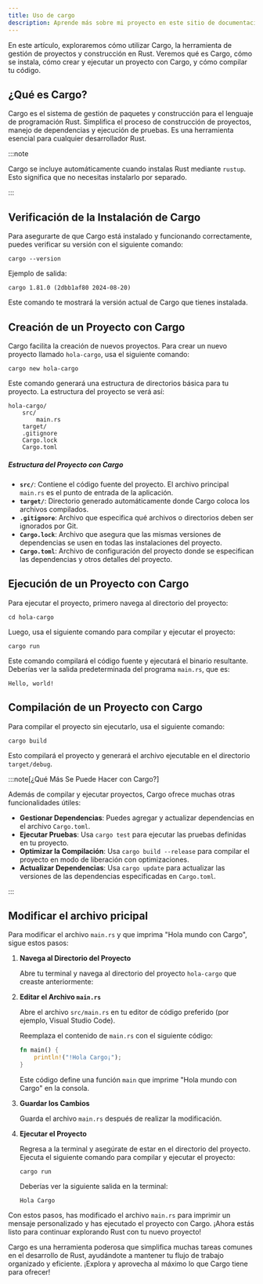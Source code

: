 ```yaml
---
title: Uso de cargo
description: Aprende más sobre mi proyecto en este sitio de documentación construido con Starlight.
---
```


En este artículo, exploraremos cómo utilizar Cargo, la herramienta de gestión de proyectos y construcción en Rust. Veremos qué es Cargo, cómo se instala, cómo crear y ejecutar un proyecto con Cargo, y cómo compilar tu código.

## ¿Qué es Cargo?

Cargo es el sistema de gestión de paquetes y construcción para el lenguaje de programación Rust. Simplifica el proceso de construcción de proyectos, manejo de dependencias y ejecución de pruebas. Es una herramienta esencial para cualquier desarrollador Rust.

:::note

Cargo se incluye automáticamente cuando instalas Rust mediante `rustup`. Esto significa que no necesitas instalarlo por separado.

:::

## Verificación de la Instalación de Cargo

Para asegurarte de que Cargo está instalado y funcionando correctamente, puedes verificar su versión con el siguiente comando:

```shell
cargo --version
```

Ejemplo de salida:

```shell
cargo 1.81.0 (2dbb1af80 2024-08-20)
```

Este comando te mostrará la versión actual de Cargo que tienes instalada.

## Creación de un Proyecto con Cargo

Cargo facilita la creación de nuevos proyectos. Para crear un nuevo proyecto llamado `hola-cargo`, usa el siguiente comando:

```shell title="reación de un Proyecto con Cargo"
cargo new hola-cargo
```

Este comando generará una estructura de directorios básica para tu proyecto. La estructura del proyecto se verá así:

```shell
hola-cargo/
    src/
        main.rs
    target/
    .gitignore
    Cargo.lock
    Cargo.toml
```

##### Estructura del Proyecto con Cargo

- **`src/`**: Contiene el código fuente del proyecto. El archivo principal `main.rs` es el punto de entrada de la aplicación.
- **`target/`**: Directorio generado automáticamente donde Cargo coloca los archivos compilados.
- **`.gitignore`**: Archivo que especifica qué archivos o directorios deben ser ignorados por Git.
- **`Cargo.lock`**: Archivo que asegura que las mismas versiones de dependencias se usen en todas las instalaciones del proyecto.
- **`Cargo.toml`**: Archivo de configuración del proyecto donde se especifican las dependencias y otros detalles del proyecto.

## Ejecución de un Proyecto con Cargo

Para ejecutar el proyecto, primero navega al directorio del proyecto:

```shell
cd hola-cargo
```

Luego, usa el siguiente comando para compilar y ejecutar el proyecto:

```shell
cargo run
```

Este comando compilará el código fuente y ejecutará el binario resultante. Deberías ver la salida predeterminada del programa `main.rs`, que es:

```
Hello, world!
```

## Compilación de un Proyecto con Cargo

Para compilar el proyecto sin ejecutarlo, usa el siguiente comando:

```shell
cargo build
```

Esto compilará el proyecto y generará el archivo ejecutable en el directorio `target/debug`.

:::note[¿Qué Más Se Puede Hacer con Cargo?]

Además de compilar y ejecutar proyectos, Cargo ofrece muchas otras funcionalidades útiles:

- **Gestionar Dependencias**: Puedes agregar y actualizar dependencias en el archivo `Cargo.toml`.
- **Ejecutar Pruebas**: Usa `cargo test` para ejecutar las pruebas definidas en tu proyecto.
- **Optimizar la Compilación**: Usa `cargo build --release` para compilar el proyecto en modo de liberación con optimizaciones.
- **Actualizar Dependencias**: Usa `cargo update` para actualizar las versiones de las dependencias especificadas en `Cargo.toml`.

:::

## Modificar el archivo pricipal
Para modificar el archivo `main.rs` y que imprima "Hola mundo con Cargo", sigue estos pasos:

1. **Navega al Directorio del Proyecto**

   Abre tu terminal y navega al directorio del proyecto `hola-cargo` que creaste anteriormente:


2. **Editar el Archivo `main.rs`**

   Abre el archivo `src/main.rs` en tu editor de código preferido (por ejemplo, Visual Studio Code). 

   Reemplaza el contenido de `main.rs` con el siguiente código:

   ```rust title="src/main.rc"
   fn main() {
       println!("!Hola Cargo¡");
   }
   ```

   Este código define una función `main` que imprime "Hola mundo con Cargo" en la consola.

3. **Guardar los Cambios**

   Guarda el archivo `main.rs` después de realizar la modificación.

4. **Ejecutar el Proyecto**

   Regresa a la terminal y asegúrate de estar en el directorio del proyecto. Ejecuta el siguiente comando para compilar y ejecutar el proyecto:

   ```shell
   cargo run
   ```

   Deberías ver la siguiente salida en la terminal:

   ```
   Hola Cargo
   ```

Con estos pasos, has modificado el archivo `main.rs` para imprimir un mensaje personalizado y has ejecutado el proyecto con Cargo. ¡Ahora estás listo para continuar explorando Rust con tu nuevo proyecto!

Cargo es una herramienta poderosa que simplifica muchas tareas comunes en el desarrollo de Rust, ayudándote a mantener tu flujo de trabajo organizado y eficiente. ¡Explora y aprovecha al máximo lo que Cargo tiene para ofrecer!